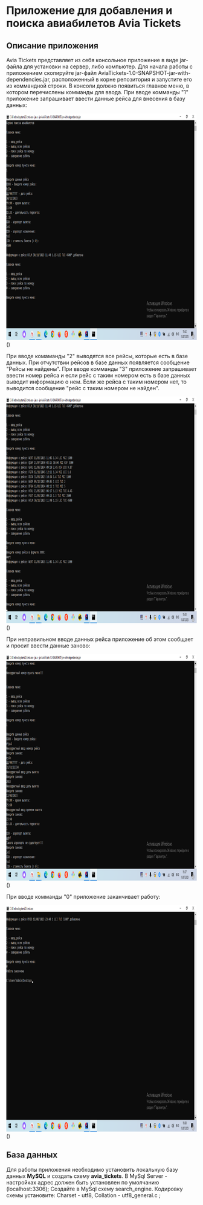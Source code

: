 # Приложение для добавления и поиска авиабилетов __Avia Tickets__

## Описание приложения

Avia Tickets представляет из себя консольное приложение в виде jar-файла для установки на сервер, либо компьютер.
Для начала работы с приложением скопируйте jar-файл AviaTickets-1.0-SNAPSHOT-jar-with-dependencies.jar,
расположенный в корне репозитория и запустите его из коммандной строки.
В консоли должно появиться главное меню, в котором перечислены комманды для ввода. При вводе 
комманды "1" приложение запрашивает ввести данные рейса для внесения в базу данных:

<img height="600" src="src/main/resources/pictures/Снимок экрана (9).png" width="600"/>()

При вводе комаманды "2" выводятся все рейсы, которые есть в базе данных. При отчутствии рейсов
в базе данных появляется сообщение "Рейсы не найдены".
При вводе комманды "3" приложение запрашивает ввести номер рейса и если рейс с таким номером 
есть в базе данных выводит информацию о нем. Если же рейса с таким номером нет, то выводится сообщение
"рейс с таким номером не найден".

<img height="600" src="src/main/resources/pictures/Снимок экрана (10).png" width="600"/>()

При неправильном вводе данных рейса приложение об этом сообщает и просит ввести данные заново:

<img height="600" src="src/main/resources/pictures/Снимок экрана (11).png" width="600"/>()

При вводе комманды "0" приложение заканчивает работу:

<img height="600" src="src/main/resources/pictures/Снимок экрана (12).png" width="600"/>()

## База данных

Для работы приложения необходимо установить локальную базу данных __MySQL__ и создать 
схему __avia_tickets__.
В MySql Server - настройках адрес должен быть установлен по умолчанию (localhost:3306);
Создайте в MySql схему search_engine. Кодировку схемы установите: Charset - utf8, Collation - utf8_general.c ;
